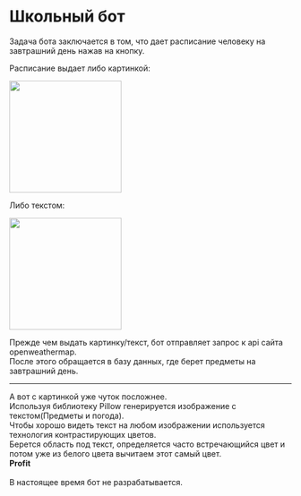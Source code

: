 # Школьный бот
Задача бота заключается в том, что дает расписание человеку на завтрашний день нажав на кнопку.

Расписание выдает либо картинкой:

<img src="https://sun9-20.userapi.com/c857724/v857724455/1ff0f8/2iG8NYyYFd8.jpg" width="200">

Либо текстом:

<img src="https://sun9-50.userapi.com/c857432/v857432455/1f2f45/nUcsgWVHdmg.jpg" width="200">

Прежде чем выдать картинку/текст, бот отправляет запрос к api сайта openweathermap.<br>
После этого обращается в базу данных, где берет предметы на завтрашний день.<br>
<hr>
А вот с картинкой уже чуток посложнее.<br>
Используя библиотеку Pillow генерируется изображение с текстом(Предметы и погода).<br>
Чтобы хорошо видеть текст на любом изображении используется технология контрастирующих цветов.<br>
Берется область под текст, определяется часто встречающийся цвет и потом уже из белого цвета вычитаем этот самый цвет.<br>
<b>Profit</b>
<br>
<br>
В настоящее время бот не разрабатывается.
